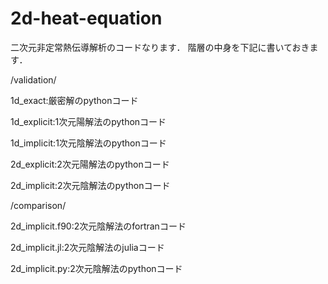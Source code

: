 # 2d-heat-equation

二次元非定常熱伝導解析のコードなります．
階層の中身を下記に書いておきます．

/validation/

1d_exact:厳密解のpythonコード

1d_explicit:1次元陽解法のpythonコード

1d_implicit:1次元陰解法のpythonコード

2d_explicit:2次元陽解法のpythonコード

2d_implicit:2次元陰解法のpythonコード

/comparison/

2d_implicit.f90:2次元陰解法のfortranコード

2d_implicit.jl:2次元陰解法のjuliaコード

2d_implicit.py:2次元陰解法のpythonコード

